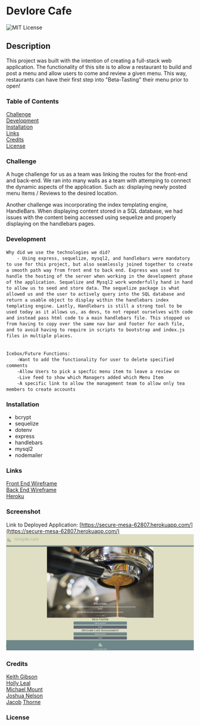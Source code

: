# Devlore Cafe

![MIT License](https://img.shields.io/badge/License-MIT-blue)

## Description

This project was built with the intention of creating a full-stack web application. The functionality of this site is to allow a restaurant to build and post a menu and allow users to come and review a given menu. This way, restaurants can have their first step into "Beta-Tasting" their menu prior to open!

### Table of Contents

[Challenge](https://github.com/hollyhleal/beta-tasters#challenge)<br>
[Development](https://github.com/hollyhleal/beta-tasters#development) <br>
[Installation](https://github.com/hollyhleal/beta-tasters#installation)<br>
[Links](https://github.com/hollyhleal/beta-tasters#links)<br>
[Credits](https://github.com/hollyhleal/beta-tasters#credits)<br>
[License](https://github.com/hollyhleal/beta-tasters#license)<br>

### Challenge

A huge challenge for us as a team was linking the routes for the front-end and back-end. We ran into many walls as a team with attemping to connect the dynamic aspects of the application. Such as: displaying newly posted menu Items / Reviews to the desired location.

Another challenge was incorporating the index templating engine, HandleBars. When displaying content stored in a SQL database, we had issues with the content being accessed using sequelize and properly displaying on the handlebars pages.

### Development

    Why did we use the technologies we did?
        - Using express, sequelize, mysql2, and handlebars were mandatory to use for this project, but also seamlessly joined together to create a smooth path way from front end to back end. Express was used to handle the hosting of the server when working in the development phase of the application. Sequelize and Mysql2 work wonderfully hand in hand to allow us to seed and store data. The sequelize package is what allowed us and the user to actively query into the SQL database and return a usable object to display within the handlebars index templating engine. Lastly, Handlebars is still a strong tool to be used today as it allows us, as devs, to not repeat ourselves with code and instead pass html code to a main handlebars file. This stopped us from having to copy over the same nav bar and footer for each file, and to avoid having to require in scripts to bootstrap and index.js files in multiple places.


    Icebox/Future Functions:
        -Want to add the functionality for user to delete specified comments
        -Allow Users to pick a specfic menu item to leave a review on
        -Live feed to show which Managers added which Menu Item
        -A specific link to allow the management team to allow only tea members to create accounts

### Installation

- bcrypt
- sequelize
- dotenv
- express
- handlebars
- mysql2
- nodemailer

### Links

[Front End Wireframe](https://drive.google.com/drive/folders/1JFznXxQksoPznwrlrvxQUpyQNjq2blIJ?usp=sharing)<br>
[Back End Wireframe](https://drawsql.app/teams/devlore/diagrams/devlore)<br>
[Heroku](https://secure-mesa-62807.herokuapp.com/)

### Screenshot

Link to Deployed Application: [https://secure-mesa-62807.herokuapp.com/](https://secure-mesa-62807.herokuapp.com/)
<img src="public/images/devlore-cafe-screenshot.png" alt="DevLore Cafe Deployed Application Screenshot">

### Credits

[Keith Gibson](https://github.com/Keithgibson123)<br>
[Holly Leal](https://github.com/hollyhleal)<br>
[Michael Mount](https://github.com/MMount98)<br>
[Joshua Nelson](https://github.com/joshua-wade7)<br>
[Jacob](https://github.com/JThorneX) [Thorne](https://github.com/ShiningStars73)

### License
